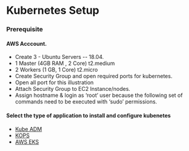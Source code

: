 # Kubernetes Setup

### Prerequisite
#### AWS Acccount.
- Create 3 - Ubuntu Servers -- 18.04.
- 1 Master (4GB RAM , 2 Core) t2.medium
- 2 Workers (1 GB, 1 Core) t2.micro
- Create Security Group and open required ports for kubernetes.
- Open all port for this illustration
- Attach Security Group to EC2 Instance/nodes.
- Assign hostname & login as ‘root’ user because the following set of commands need to be executed with ‘sudo’ permissions.


#### Select the type of application to install and configure kubenetes

- [Kube ADM](./Kube-adm)
- [KOPS](./KOPS)
- [AWS EKS](./EKS)

